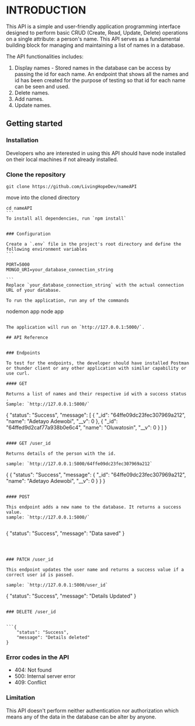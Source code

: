 # INTRODUCTION

This API is a simple and user-friendly application programming interface designed to perform basic CRUD (Create, Read, Update, Delete) operations on a single attribute: a person's name. This API serves as a fundamental building block for managing and maintaining a list of names in a database.

The API functionalities includes:

1. Display names - Stored names in the database can be access by passing the id for each name. An endpoint that shows all the names and id has been created for the purpose of testing so that id for each name can be seen and used.
2. Delete names.
3. Add names.
4. Update names.

## Getting started

### Installation

Developers who are interested in using this API should have node installed on their local machines if not already installed.

### Clone the repository

```
git clone https://github.com/LivingHopeDev/nameAPI

```

move into the cloned directory

````
cd nameAPI
```
To install all dependencies, run `npm install`


### Configuration

Create a `.env` file in the project's root directory and define the following environment variables
```

PORT=5000
MONGO_URI=your_database_connection_string

```
Replace `your_database_connection_string` with the actual connection URL of your database.

To run the application, run any of the commands

````

nodemon app
node app

```

The application will run on `http://127.0.0.1:5000/`.

## API Reference


### Endpoints

To test for the endpoints, the developer should have installed Postman or thunder client or any other application with similar capability or use curl.

#### GET

Returns a list of names and their respective id with a success status .
Sample: `http://127.0.0.1:5000/`

```

{
"status": "Success",
"message": [
{
"_id": "64ffe09dc23fec307969a212",
"name": "Adetayo Adewobi",
"__v": 0
},
{
"_id": "64ffed9d2caf77a938b0e6c4",
"name": "Oluwatosin",
"__v": 0
}
]
}

```

#### GET /user_id

Returns details of the person with the id.

sample: `http://127.0.0.1:5000/64ffe09dc23fec307969a212`

```

{
{
"status": "Success",
"message": {
"\_id": "64ffe09dc23fec307969a212",
"name": "Adetayo Adewobi",
"\_\_v": 0
}
}
}

```

#### POST

This endpoint adds a new name to the database. It returns a success value.
sample: `http://127.0.0.1:5000/`


```

{
"status": "Success",
"message": "Data saved"
}

```



### PATCH /user_id

This endpoint updates the user name and returns a success value if a correct user id is passed.

sample: `http://127.0.0.1:5000/user_id`

```

{
"status": "Success",
"message": "Details Updated"
}

````

### DELETE /user_id


```{
    "status": "Success",
    "message": "Details deleted"
}
````

### Error codes in the API

- 404: Not found
- 500: Internal server error
- 409: Conflict

### Limitation

This API doesn't perform neither authentication nor authorization which means any of the data in the database can be alter by anyone.
